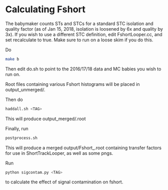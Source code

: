 # Calculating Fshort

The babymaker counts STs and STCs for a standard STC isolation and quality factor (as of Jan 15, 2018, isolation is loosened by 6x and quality by 3x). If you wish to use a different STC definition, edit FshortLooper.cc, and set recalculate to true. Make sure to run on a loose skim if you do this.

Do 
``` bash
make b
```

Then edit do.sh to point to the 2016/17/18 data and MC babies you wish to run on.

Root files containing various Fshort histograms will be placed in output_unmerged/<TAG>.

Then do
``` bash
haddall.sh <TAG>
```

This will produce output_merged/<TAG>.root

Finally, run
``` bash
postprocess.sh
```

This will produce a merged output/Fshort_<TAG>.root containing transfer factors for use in ShortTrackLooper, as well as some pngs.

Run
``` bash
python sigcontam.py <TAG>
```

to calculate the effect of signal contamination on fshort.